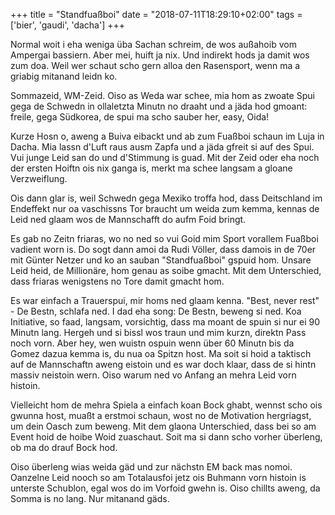 +++
title = "Standfuaßboi"
date = "2018-07-11T18:29:10+02:00"
tags = ['bier', 'gaudi', 'dacha']
+++

Normal woit i eha weniga üba Sachan schreim, de wos außahoib vom Ampergai bassiern. Aber mei, huift ja nix. Und indirekt hods ja damit wos zum doa. Weil wer schaut scho gern alloa den Rasensport, wenn ma a griabig mitanand leidn ko.

<!--more-->

Sommazeid, WM-Zeid. Oiso as Weda war schee, mia hom as zwoate Spui gega de Schwedn in ollaletzta Minutn no draaht und a jäda hod gmoant: freile, gega Südkorea, de spui ma scho sauber her, easy, Oida!

Kurze Hosn o, aweng a Buiva eibackt und ab zum Fuaßboi schaun im Luja in Dacha. Mia lassn d'Luft raus ausm Zapfa und a jäda gfreit si auf des Spui. Vui junge Leid san do und d'Stimmung is guad. Mit der Zeid oder eha noch der ersten Hoiftn ois nix ganga is, merkt ma schee langsam a gloane Verzweiflung.

Ois dann glar is, weil Schwedn gega Mexiko troffa hod, dass Deitschland im Endeffekt nur oa vaschissns Tor braucht um weida zum kemma, kennas de Leid ned glaam wos de Mannschafft do aufm Foid bringt.

Es gab no Zeitn friaras, wo no ned so vui Goid mim Sport vorallem Fuaßboi vadient worn is. Do sogt dann amoi da Rudi Völler, dass damois in de 70er mit Günter Netzer und ko an sauban "Standfuaßboi" gspuid hom. Unsare Leid heid, de Millionäre, hom genau as soibe gmacht. Mit dem Unterschied, dass friaras wenigstens no Tore damit gmacht hom.

Es war einfach a Trauerspui, mir homs ned glaam kenna. "Best, never rest" - De Bestn, schlafa ned. I dad eha song: De Bestn, beweng si ned. Koa Initiative, so faad, langsam, vorsichtig, dass ma moant de spuin si nur ei 90 Minutn lang. Hergeh und si bissl wos traun und mim kurzn, direktn Pass noch vorn. Aber hey, wen wuistn ospuin wenn über 60 Minutn bis da Gomez dazua kemma is, du nua oa Spitzn host. Ma soit si hoid a taktisch auf de Mannschaftn aweng eistoin und es war doch klaar, dass de si hintn massiv neistoin wern. Oiso warum ned vo Anfang an mehra Leid vorn histoin.

Vielleicht hom de mehra Spiela a einfach koan Bock ghabt, wennst scho ois gwunna host, muaßt a erstmoi schaun, wost no de Motivation hergriagst, um dein Oasch zum beweng. Mit dem glaona Unterschied, dass bei so am Event hoid de hoibe Woid zuaschaut. Soit ma si dann scho vorher überleng, ob ma do drauf Bock hod.

Oiso überleng wias weida gäd und zur nächstn EM back mas nomoi. Oanzelne Leid nooch so am Totalausfoi jetz ois Buhmann vorn histoin is unterste Schublon, egal wos do im Vorfoid gwehn is. Oiso chillts aweng, da Somma is no lang. Nur mitanand gäds.

